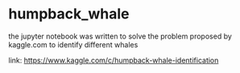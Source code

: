 # humpback_whale

the jupyter notebook was written to solve the problem proposed by kaggle.com to identify different whales

link: https://www.kaggle.com/c/humpback-whale-identification